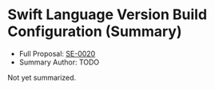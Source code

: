 # Swift Language Version Build Configuration (Summary)

* Full Proposal: [SE-0020](https://github.com/apple/swift-evolution/blob/main/proposals/0020-if-swift-version.md)
* Summary Author: TODO

Not yet summarized.
